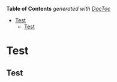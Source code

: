 <!-- START doctoc generated TOC please keep comment here to allow auto update -->
<!-- DON'T EDIT THIS SECTION, INSTEAD RE-RUN doctoc TO UPDATE -->
**Table of Contents**  *generated with [DocToc](https://github.com/thlorenz/doctoc)*

- [Test](#test)
  - [Test](#test-1)

<!-- END doctoc generated TOC please keep comment here to allow auto update -->

# Test
## Test
